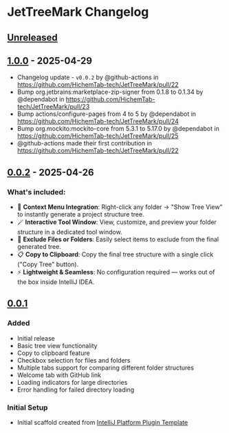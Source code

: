 <!-- Keep a Changelog guide -> https://keepachangelog.com -->

# JetTreeMark Changelog

## [Unreleased]

## [1.0.0] - 2025-04-29

- Changelog update - `v0.0.2` by @github-actions in https://github.com/HichemTab-tech/JetTreeMark/pull/22
- Bump org.jetbrains:marketplace-zip-signer from 0.1.8 to 0.1.34 by @dependabot in https://github.com/HichemTab-tech/JetTreeMark/pull/23
- Bump actions/configure-pages from 4 to 5 by @dependabot in https://github.com/HichemTab-tech/JetTreeMark/pull/24
- Bump org.mockito:mockito-core from 5.3.1 to 5.17.0 by @dependabot in https://github.com/HichemTab-tech/JetTreeMark/pull/25
- @github-actions made their first contribution in https://github.com/HichemTab-tech/JetTreeMark/pull/22

## [0.0.2] - 2025-04-26

### What's included:

- 📂 **Context Menu Integration**: Right-click any folder → "Show Tree View" to instantly generate a project structure tree.
- 🪄 **Interactive Tool Window**: View, customize, and preview your folder structure in a dedicated tool window.
- 🧹 **Exclude Files or Folders**: Easily select items to exclude from the final generated tree.
- 📋 **Copy to Clipboard**: Copy the final tree structure with a single click ("Copy Tree" button).
- ⚡ **Lightweight & Seamless**: No configuration required — works out of the box inside IntelliJ IDEA.

## [0.0.1]

### Added

- Initial release
- Basic tree view functionality
- Copy to clipboard feature
- Checkbox selection for files and folders
- Multiple tabs support for comparing different folder structures
- Welcome tab with GitHub link
- Loading indicators for large directories
- Error handling for failed directory loading

### Initial Setup

- Initial scaffold created from [IntelliJ Platform Plugin Template](https://github.com/JetBrains/intellij-platform-plugin-template)

[Unreleased]: https://github.com/HichemTab-tech/JetTreeMark/compare/v1.0.0...HEAD
[1.0.0]: https://github.com/HichemTab-tech/JetTreeMark/compare/v0.0.2...v1.0.0
[0.0.2]: https://github.com/HichemTab-tech/JetTreeMark/compare/v0.0.1...v0.0.2
[0.0.1]: https://github.com/HichemTab-tech/JetTreeMark/commits/v0.0.1
